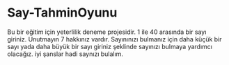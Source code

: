 # Say-TahminOyunu
Bu bir eğitim için yeterlilik  deneme projesidir.
1 ile 40 arasında bir sayı giriniz.
Unutmayın 7 hakkınız vardır.
Sayınınızı bulmanız için daha küçük bir sayı yada daha büyük bir sayı giriniz şeklinde sayınızı bulmaya yardımcı olacağız.
iyi şanslar hadi saynızı bulalım.

